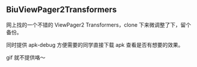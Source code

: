 BiuViewPager2Transformers
---

网上找的一个不错的 ViewPager2 Transformers，clone 下来微调整了下，留个 备份。

同时提供 apk-debug 方便需要的同学直接下载 apk 查看是否有想要的效果。

gif 就不提供咯～


